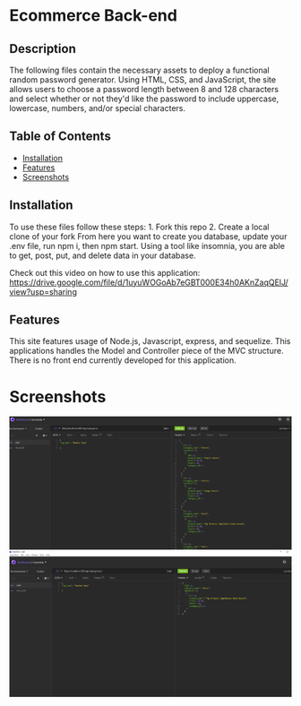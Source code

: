 # Ecommerce Back-end

## Description 
The following files contain the necessary assets to deploy a functional random password generator. Using HTML, CSS, and JavaScript, the site allows users to choose a password length between 8 and 128 characters and select whether or not they'd like the password to include uppercase, lowercase, numbers, and/or special characters. 


## Table of Contents

* [Installation](#installation)
* [Features](#features)
* [Screenshots](#screenshots)


## Installation

To use these files follow these steps: 
    1. Fork this repo 
    2. Create a local clone of your fork 
From here you want to create you database, update your .env file, run npm i, then npm start. Using a tool like insomnia, you are able to get, post, put, and delete data in your database. 

Check out this video on how to use this application: https://drive.google.com/file/d/1uyuWOGoAb7eGBT000E34h0AKnZaqQElJ/view?usp=sharing



## Features

This site features usage of Node.js, Javascript, express, and sequelize. This applications handles the Model and Controller piece of the MVC structure. There is no front end currently developed for this application. 

# Screenshots

![Screenshot of JSON returned for all categories request](assets/categories-all.PNG)
![Screenshot of JSON returned for category 3 request](assets/categories-3.PNG)
